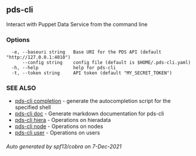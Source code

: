 ## pds-cli

Interact with Puppet Data Service from the command line

### Options

```
  -e, --baseuri string   Base URI for the PDS API (default "http://127.0.0.1:4010")
      --config string    config file (default is $HOME/.pds-cli.yaml)
  -h, --help             help for pds-cli
  -t, --token string     API token (default "MY_SECRET_TOKEN")
```

### SEE ALSO

* [pds-cli completion](pds-cli_completion.md)	 - generate the autocompletion script for the specified shell
* [pds-cli doc](pds-cli_doc.md)	 - Generate markdown documentation for pds-cli
* [pds-cli hiera](pds-cli_hiera.md)	 - Operations on hieradata
* [pds-cli node](pds-cli_node.md)	 - Operations on nodes
* [pds-cli user](pds-cli_user.md)	 - Operations on users

###### Auto generated by spf13/cobra on 7-Dec-2021
